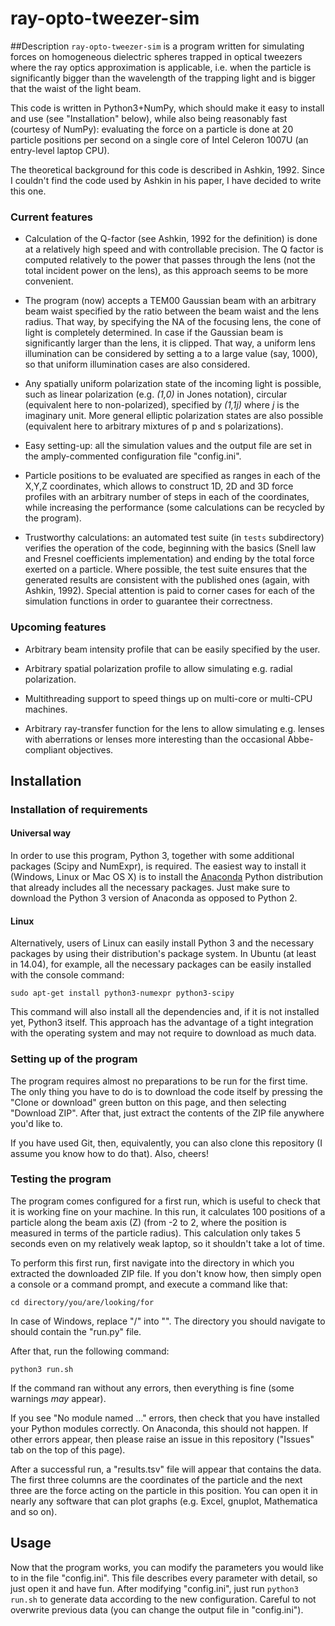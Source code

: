 # ray-opto-tweezer-sim
##Description
`ray-opto-tweezer-sim` is a program written for simulating forces on homogeneous dielectric spheres trapped in optical tweezers where the ray optics approximation is applicable, i.e. when the particle is significantly bigger than the wavelength of the trapping light and is bigger that the waist of the light beam.

This code is written in Python3+NumPy, which should make it easy to install and use (see "Installation" below), while also being reasonably fast (courtesy of NumPy): evaluating the force on a particle is done at 20 particle positions per second on a single core of Intel Celeron 1007U (an entry-level laptop CPU).

The theoretical background for this code is described in Ashkin, 1992. Since I couldn't find the code used by Ashkin in his paper, I have decided to write this one.

### Current features
- Calculation of the Q-factor (see Ashkin, 1992 for the definition) is done at a relatively high speed and with controllable precision. The Q factor is computed relatively to the power that passes through the lens (not the total incident power on the lens), as this approach seems to be more convenient.

- The program (now) accepts a TEM00 Gaussian beam with an arbitrary beam waist specified by the ratio between the beam waist and the lens radius. That way, by specifying the NA of the focusing lens, the cone of light is completely determined. In case if the Gaussian beam is significantly larger than the lens, it is clipped. That way, a uniform lens illumination can be considered by setting a to a large value (say, 1000), so that uniform illumination cases are also considered.

- Any spatially uniform polarization state of the incoming light is possible, such as linear polarization (e.g. *(1,0)* in Jones notation), circular (equivalent here to non-polarized), specified by *(1,1j)* where *j* is the imaginary unit. More general elliptic polarization states are also possible (equivalent here to arbitrary mixtures of p and s polarizations).

- Easy setting-up: all the simulation values and the output file are set in the amply-commented configuration file "config.ini".

- Particle positions to be evaluated are specified as ranges in each of the X,Y,Z coordinates, which allows to construct 1D, 2D and 3D force profiles with an arbitrary number of steps in each of the coordinates, while increasing the performance (some calculations can be recycled by the program).

- Trustworthy calculations: an automated test suite (in `tests` subdirectory) verifies the operation of the code, beginning with the basics (Snell law and Fresnel coefficients implementation) and ending by the total force exerted on a particle. Where possible, the test suite ensures that the generated results are consistent with the published ones (again, with Ashkin, 1992). Special attention is paid to corner cases for each of the simulation functions in order to guarantee their correctness.

### Upcoming features
- Arbitrary beam intensity profile that can be easily specified by the user.

- Arbitrary spatial polarization profile to allow simulating e.g. radial polarization.

- Multithreading support to speed things up on multi-core or multi-CPU machines.

- Arbitrary ray-transfer function for the lens to allow simulating e.g. lenses with aberrations or lenses more interesting than the occasional Abbe-compliant objectives.

## Installation
### Installation of requirements
#### Universal way

In order to use this program, Python 3, together with some additional packages (Scipy and NumExpr), is required. The easiest way to install it (Windows, Linux or Mac OS X) is to install the [Anaconda](https://www.continuum.io/downloads) Python distribution that already includes all the necessary packages. Just make sure to download the Python 3 version of Anaconda as opposed to Python 2.

#### Linux
Alternatively, users of Linux can easily install Python 3 and the necessary packages by using their distribution's package system. In Ubuntu (at least in 14.04), for example, all the necessary packages can be easily installed with the console command:

```
sudo apt-get install python3-numexpr python3-scipy
```

This command will also install all the dependencies and, if it is not installed yet, Python3 itself. This approach has the advantage of a tight integration with the operating system and may not require to download as much data.

### Setting up of the program
The program requires almost no preparations to be run for the first time. The only thing you have to do is to download the code itself by pressing the "Clone or download" green button on this page, and then selecting "Download ZIP". After that, just extract the contents of the ZIP file anywhere you'd like to.

If you have used Git, then, equivalently, you can also clone this repository (I assume you know how to do that). Also, cheers!

### Testing the program
The program comes configured for a first run, which is useful to check that it is working fine on your machine. In this run, it calculates 100 positions of a particle along the beam axis (Z) (from -2 to 2, where the position is measured in terms of the particle radius). This calculation only takes 5 seconds even on my relatively weak laptop, so it shouldn't take a lot of time.

To perform this first run, first navigate into the directory in which you extracted the downloaded ZIP file. If you don't know how, then simply open a console or a command prompt, and execute a command like that:

```cd directory/you/are/looking/for```

In case of Windows, replace "/" into "\". The directory you should navigate to should contain the "run.py" file.

After that, run the following command:

```python3 run.sh```

If the command ran without any errors, then everything is fine (some warnings *may* appear).

If you see "No module named ..." errors, then check that you have installed your Python modules correctly. On Anaconda, this should not happen. If other errors appear, then please raise an issue in this repository ("Issues" tab on the top of this page).

After a successful run, a "results.tsv" file will appear that contains the data. The first three columns are the coordinates of the particle and the next three are the force acting on the particle in this position. You can open it in nearly any software that can plot graphs (e.g. Excel, gnuplot, Mathematica and so on).

## Usage
Now that the program works, you can modify the parameters you would like to in the file "config.ini". This file describes every parameter with detail, so just open it and have fun. After modifying "config.ini", just run `python3 run.sh` to generate data according to the new configuration. Careful to not overwrite previous data (you can change the output file in "config.ini").